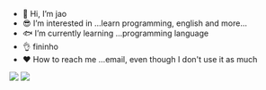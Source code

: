 - :call_me_hand: Hi, I’m jao
- :sunglasses: I’m interested in ...learn programming, english and more...
- :fish: I’m currently learning ...programming language
- :ok_hand: fininho
- :heart: How to reach me ...email, even though I don't use it as much

![](https://img.shields.io/badge/Scratch-4D97FF?style=for-the-badge&logo=Scratch&logoColor=white)
![](https://img.shields.io/badge/JavaScript-323330?style=for-the-badge&logo=javascript&logoColor=F7DF1E)
